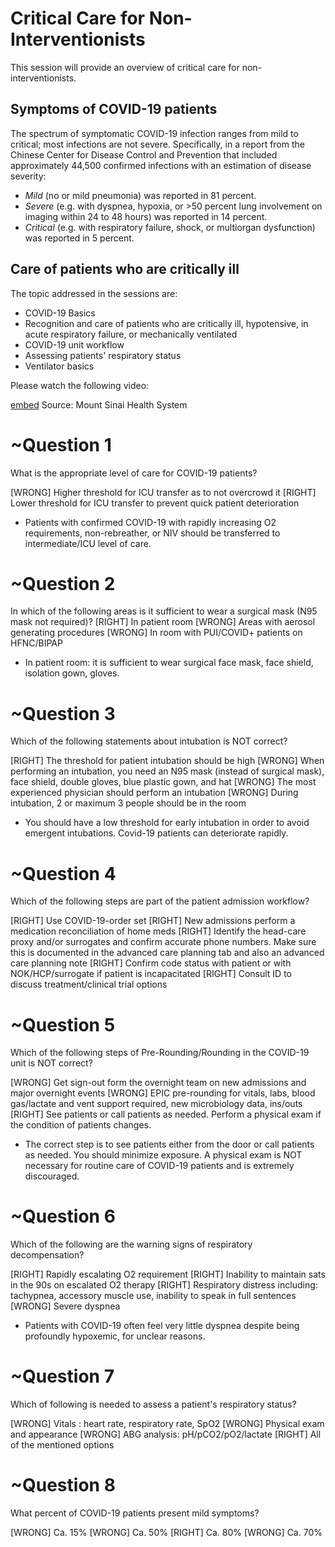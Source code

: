 # Critical Care for Non-Interventionists

This session will provide an overview of critical care for non-interventionists.

## Symptoms of COVID-19 patients

The spectrum of symptomatic COVID-19 infection ranges from mild to critical; most infections are not severe. Specifically, in a report from the Chinese Center for Disease Control and Prevention that included approximately 44,500 confirmed infections with an estimation of disease severity:

- *Mild* (no or mild pneumonia) was reported in 81 percent.
- *Severe* (e.g. with dyspnea, hypoxia, or >50 percent lung involvement on imaging within 24 to 48 hours) was reported in 14 percent.
- *Critical* (e.g. with respiratory failure, shock, or multiorgan dysfunction) was reported in 5 percent.

## Care of patients who are critically ill

The topic addressed in the sessions are:
* COVID-19 Basics
* Recognition and care of patients who are critically ill, hypotensive, in acute respiratory failure, or mechanically ventilated
* COVID-19 unit workflow
* Assessing patients' respiratory status
* Ventilator basics

Please watch the following video:

[embed](https://www.youtube.com/watch?v=UaZw_ENCyf0&list=PLCT7BA-HcHljIaDw56FoqWILbqGCIxsmG)
Source: Mount Sinai Health System

# ~Question 1
What is the appropriate level of care for COVID-19 patients?

[WRONG] Higher threshold for ICU transfer as to not overcrowd it
[RIGHT] Lower threshold for ICU transfer to prevent quick patient deterioration

* Patients with confirmed COVID-19 with rapidly increasing O2 requirements, non-rebreather, or NIV should be transferred to intermediate/ICU level of care.

# ~Question 2
In which of the following areas is it sufficient to wear a surgical mask (N95 mask not required)?
[RIGHT] In patient room
[WRONG] Areas with aerosol generating procedures
[WRONG] In room with PUI/COVID+ patients on HFNC/BIPAP

* In patient room: it is sufficient to wear surgical face mask, face shield, isolation gown, gloves.

# ~Question 3
Which of the following statements about intubation is NOT correct?

[RIGHT] The threshold for patient intubation should be high
[WRONG] When performing an intubation, you need an N95 mask (instead of surgical mask), face shield, double gloves, blue plastic gown, and hat
[WRONG] The most experienced physician should perform an intubation
[WRONG] During intubation, 2 or maximum 3 people should be in the room

* You should have a low threshold for early intubation in order to avoid emergent intubations. Covid-19 patients can deteriorate rapidly.

# ~Question 4
Which of the following steps are part of the patient admission workflow?

[RIGHT] Use COVID-19-order set
[RIGHT] New admissions perform a medication reconciliation of home meds
[RIGHT] Identify the head-care proxy and/or surrogates and confirm accurate phone numbers. Make sure this is documented in the advanced care planning tab and also an advanced care planning note
[RIGHT] Confirm code status with patient or with NOK/HCP/surrogate if patient is incapacitated
[RIGHT] Consult ID to discuss treatment/clinical trial options

# ~Question 5
Which of the following steps of Pre-Rounding/Rounding in the COVID-19 unit is NOT correct?

[WRONG] Get sign-out form the overnight team on new admissions and major overnight events
[WRONG] EPIC pre-rounding for vitals, labs, blood gas/lactate and vent support required, new microbiology data, ins/outs
[RIGHT] See patients or call patients as needed. Perform a physical exam if the condition of patients changes.

* The correct step is to see patients either from the door or call patients as needed. You should minimize exposure. A physical exam is NOT necessary for routine care of COVID-19 patients and is extremely discouraged.

# ~Question 6
Which of the following are the warning signs of respiratory decompensation?

[RIGHT] Rapidly escalating O2 requirement
[RIGHT] Inability to maintain sats in the 90s on escalated O2 therapy
[RIGHT] Respiratory distress including: tachypnea, accessory muscle use, inability to speak in full sentences
[WRONG] Severe dyspnea

* Patients with COVID-19 often feel very little dyspnea despite being profoundly hypoxemic, for unclear reasons.

# ~Question 7
Which of following is needed to assess a patient's respiratory status?

[WRONG] Vitals : heart rate, respiratory rate, SpO2
[WRONG] Physical exam and appearance
[WRONG] ABG analysis: pH/pCO2/pO2/lactate
[RIGHT] All of the mentioned options

# ~Question 8
What percent of COVID-19 patients present mild symptoms?

[WRONG] Ca. 15%
[WRONG] Ca. 50%
[RIGHT] Ca. 80%
[WRONG] Ca. 70%
